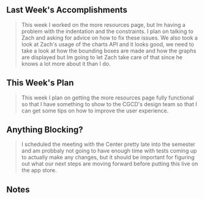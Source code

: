 ## Last Week's Accomplishments

> This week I worked on the more resources page, but Im having a problem with the indentation and the constraints. I plan on talking to Zach and asking for advice on how to fix these issues. We also took a look at Zach's usage of the charts API and it looks good, we need to take a look at how the bounding boxes are made and how the graphs are displayed but Im going to let Zach take care of that since he knows a lot more about it than I do. 

## This Week's Plan

> This week I plan on getting the more resources page fully functional so that I have something to show to the CGCD's design team so that I can get some tips on how to improve the user experience.

## Anything Blocking?

> I scheduled the meeting with the Center pretty late into the semester and am probbaly not going to have enough time with tests coming up to actually make any changes, but it should be important for figuring out what our next steps are moving forward before putting this live on the app store. 

## Notes

